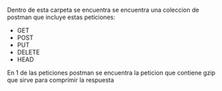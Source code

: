 Dentro de esta carpeta se encuentra se encuentra una coleccion de postman que incluye estas peticiones:

- GET
- POST
- PUT
- DELETE
- HEAD

En 1 de las peticiones postman se encuentra la peticion que contiene gzip que sirve para comprimir la respuesta
